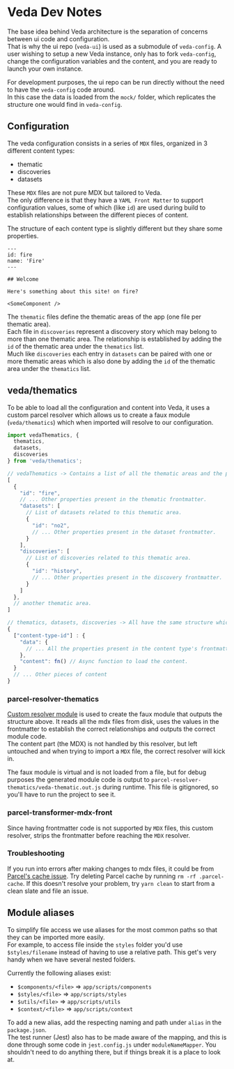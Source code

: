 # Veda Dev Notes

The base idea behind Veda architecture is the separation of concerns between ui code and configuration.  
That is why the ui repo (`veda-ui`) is used as a submodule of `veda-config`.
A user wishing to setup a new Veda instance, only has to fork `veda-config`, change the configuration variables and the content, and you are ready to launch your own instance.

For development purposes, the ui repo can be run directly without the need to have the `veda-config` code around.  
In this case the data is loaded from the `mock/` folder, which replicates the structure one would find in `veda-config`.

## Configuration
The veda configuration consists in a series of `MDX` files, organized in 3 different content types:
- thematic
- discoveries
- datasets

These `MDX` files are not pure MDX but tailored to Veda.  
The only difference is that they have a `YAML Front Matter` to support configuration values, some of which (like `id`) are used during build to establish relationships between the different pieces of content.

The structure of each content type is slightly different but they share some properties.
```
---
id: fire
name: 'Fire'
---

## Welcome

Here's something about this site! on fire?

<SomeComponent />
```

The `thematic` files define the thematic areas of the app (one file per thematic area).  
Each file in `discoveries` represent a discovery story which may belong to more than one thematic area. The relationship is established by adding the `id` of the thematic area under the `thematics` list.  
Much like `discoveries` each entry in `datasets` can be paired with one or more thematic areas which is also done by adding the `id` of the thematic area under the `thematics` list.

## veda/thematics
To be able to load all the configuration and content into Veda, it uses a custom parcel resolver which allows us to create a faux module (`veda/thematics`) which when imported will resolve to our configuration.

```js
import vedaThematics, {
  thematics,
  datasets,
  discoveries
} from 'veda/thematics';

// vedaThematics -> Contains a list of all the thematic areas and the properties defined in their frontmatter.
[
  {
    "id": "fire",
    // ... Other properties present in the thematic frontmatter.
    "datasets": [
      // List of datasets related to this thematic area.
      {
        "id": "no2",
        // ... Other properties present in the dataset frontmatter.
      }
    ],
    "discoveries": [
      // List of discoveries related to this thematic area.
      {
        "id": "history",
        // ... Other properties present in the discovery frontmatter.
      }
    ]
  },
  // another thematic area.
]

// thematics, datasets, discoveries -> All have the same structure which is an object keyed by the content type id.
{
  ["content-type-id"] : {
    "data": {
      // ... All the properties present in the content type's frontmatter.
    },
    "content": fn() // Async function to load the content.
  }
  // ... Other pieces of content
}
```

### parcel-resolver-thematics

[Custom resolver module](https://github.com/NASA-IMPACT/veda-ui/blob/main/parcel-resolver-thematics/index.js) is used to create the faux module that outputs the structure above. It reads all the mdx files from disk, uses the values in the frontmatter to establish the correct relationships and outputs the correct module code.  
The content part (the MDX) is not handled by this resolver, but left untouched and when trying to import a `MDX` file, the correct resolver will kick in.

The faux module is virtual and is not loaded from a file, but for debug purposes the generated module code is output to `parcel-resolver-thematics/veda-thematic.out.js` during runtime. This file is gitignored, so you'll have to run the project to see it.

### parcel-transformer-mdx-front

Since having frontmatter code is not supported by `MDX` files, this custom resolver, strips the frontmatter before reaching the `MDX` resolver.

### Troubleshooting

If you run into errors after making changes to mdx files, it could be from [Parcel's cache issue](https://github.com/parcel-bundler/parcel/issues/7247). Try deleting Parcel cache by running `rm -rf .parcel-cache`. If this doesn't resolve your problem, try `yarn clean` to start from a clean slate and file an issue.

## Module aliases

To simplify file access we use aliases for the most common paths so that they can be imported more easily.  
For example, to access file inside the `styles` folder you'd use `$styles/filename` instead of having to use a relative path. This get's very handy when we have several nested folders.

Currently the following aliases exist:
- `$components/<file>` => `app/scripts/components`
- `$styles/<file>` => `app/scripts/styles`
- `$utils/<file>` => `app/scripts/utils`
- `$context/<file>` => `app/scripts/context`

To add a new alias, add the respecting naming and path under `alias` in the `package.json`.  
The test runner (Jest) also has to be made aware of the mapping, and this is done through some code in `jest.config.js` under `moduleNameMapper`. You shouldn't need to do anything there, but if things break it is a place to look at.
